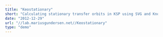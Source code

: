```yaml
---
title: "Keostationary"
short: "Calculating stationary transfer orbits in KSP using SVG and Knockout"
date: "2012-12-29"
url: "//lab.mariusgundersen.net//Keostationary"
type: "demo"
---
```



